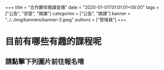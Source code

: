 +++
title = "合作夥伴開課宣傳"
date = "2020-01-01T01:01:01+08:00"
tags = ["公告", "崇愛", "開課"]
categories = ["公告", "開課"]
banner = "../../img/banners/banner-3.jpeg"
authors = ["管理員"]
+++
# 目前有哪些有趣的課程呢
## 請點擊下列圖片前往報名唷
